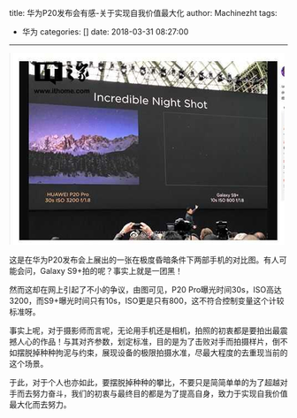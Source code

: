 title: 华为P20发布会有感-关于实现自我价值最大化
author: Machinezht
tags:
  - 华为
categories: []
date: 2018-03-31 08:27:00
---
![p20pro与三星S9+对比图](\assets\blog_img\180331-1.jpg)

这是在华为P20发布会上展出的一张在极度昏暗条件下两部手机的对比图。有人可能会问，Galaxy S9+拍的呢？事实上就是一团黑！

然而这却在网上引起了不小的争议，由图可见，P20 Pro曝光时间30s，ISO高达3200，而S9+曝光时间只有10s，ISO更是只有800，这不符合控制变量这个计较标准呀。

事实上呢，对于摄影师而言呢，无论用手机还是相机，拍照的初衷都是要拍出最震撼人心的作品！与其对齐参数，划定标准，目的是为了击败对手而拍摄样片，倒不如摆脱掉种种拘泥与约束，展现设备的极限拍摄水准，尽最大程度的去重现当前的这个场景。

于此，对于个人也亦如此，要摆脱掉种种的攀比，不要只是简简单单的为了超越对手而去努力奋斗，我们的初衷与最终目的都是为了提高自身，致力于实现自我价值最大化而去努力。